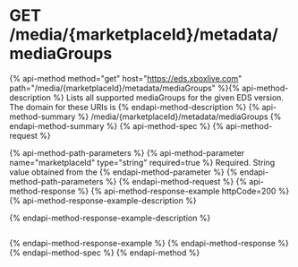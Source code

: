 # GET /media/{marketplaceId}/metadata/mediaGroups

{% api-method method="get" host="https://eds.xboxlive.com" path="/media/{marketplaceId}/metadata/mediaGroups" %}{% api-method-description %}
Lists all supported mediaGroups for the given EDS version. The domain for these URIs is 
{% endapi-method-description %}
{% api-method-summary %}
/media/{marketplaceId}/metadata/mediaGroups
{% endapi-method-summary %}
{% api-method-spec %}
{% api-method-request %}

{% api-method-path-parameters %}
{% api-method-parameter name="marketplaceId" type="string" required=true %}
Required. String value obtained from the 
{% endapi-method-parameter %}
{% endapi-method-path-parameters %}
{% endapi-method-request %}
{% api-method-response %}
{% api-method-response-example httpCode=200 %}
{% api-method-response-example-description %}

{% endapi-method-response-example-description %}

```text
```
{% endapi-method-response-example %}
{% endapi-method-response %}
{% endapi-method-spec %}
{% endapi-method %}

